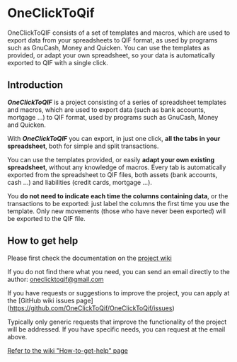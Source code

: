 # OneClickToQif
OneClickToQIF consists of a set of templates and macros, which are used to export data from your spreadsheets to QIF format, as used by programs such as GnuCash, Money and Quicken. You can use the templates as provided, or adapt your own spreadsheet, so your data is automatically exported to QIF with a single click.

## Introduction

**_OneClickToQIF_** is a project consisting of a series of spreadsheet templates and macros, which are used to export data (such as bank accounts, mortgage ...) to QIF format, used by programs such as GnuCash, Money and Quicken.

With **_OneClickToQIF_** you can export, in just one click, **all the tabs in your spreadsheet**, both for simple and split transactions.

You can use the templates provided, or easily **adapt your own existing spreadsheet**, without any knowledge of macros.
Every tab is automatically exported from the spreadsheet to QIF files, both assets (bank accounts, cash ...) and liabilities (credit cards, mortgage ...).

You **do not need to indicate each time the columns containing data**, or the transactions to be exported: just label the columns the first time you use the template. Only new movements (those who have never been exported) will be exported to the QIF file.

## How to get help

Please first check the documentation on the [project wiki](https://github.com/OneClickToQif/OneClickToQif/wiki)

If you do not find there what you need, you can send an email directly to the author:
oneclicktoqif@gmail.com

If you have requests or suggestions to improve the project, you can apply at the [GitHub wiki issues page] (https://github.com/OneClickToQif/OneClickToQif/issues)

Typically only generic requests that improve the functionality of the project will be addressed. If you have specific needs, you can request at the email above.

[Refer to the wiki "How-to-get-help" page](https://github.com/OneClickToQif/OneClickToQif/wiki/How-to-get-help)
